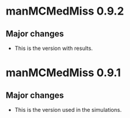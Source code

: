 # manMCMedMiss 0.9.2

## Major changes

* This is the version with results.

# manMCMedMiss 0.9.1

## Major changes

* This is the version used in the simulations.
